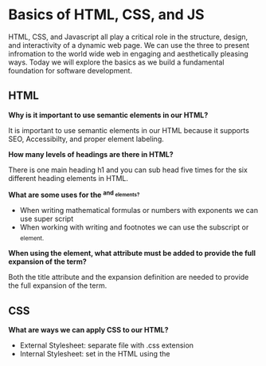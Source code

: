 # Basics of HTML, CSS, and JS

HTML, CSS, and Javascript all play a critical role in the structure, design, and interactivity of a dynamic web page. We can use the three to present infromation to the world wide web in engaging and aesthetically pleasing ways. Today we will explore the basics as we build a fundamental foundation for software development.

## HTML

**Why is it important to use semantic elements in our HTML?**

It is important to use semantic elements in our HTML because it supports SEO, Accessibilty, and proper element labeling.

**How many levels of headings are there in HTML?**

There is one main heading h1 and you can sub head five times for the six different heading elements in HTML.

**What are some uses for the <sup> and <sub> elements?**

+ When writing mathematical formulas or numbers with exponents we can use super script <sup>
+ When working with writing and footnotes we can use the subscript or <sub> element.

**When using the <abbr> element, what attribute must be added to provide the full expansion of the term?**

Both the title attribute and the expansion definition are needed to provide the full expansion of the term.

## CSS

**What are ways we can apply CSS to our HTML?**

+ External Stylesheet: separate file with .css extension
+ Internal Stylesheet: set in the HTML using the <style> tags
+ Inline Styles - assigned styles to individual element attributes

**Why should we avoid using inline styles?**

+ mixing CSS with HTML can get messy to read
+ changes take more time

## Review the block of code below and answer the following questions

h2
{
  color: black;
  padding:5px;
}

**What is representing the selector?**

h2

**Which components are the CSS declarations?**

color and padding 

**Which components are considered properties?**

black and 5px

## Javascript

**What data type is a sequence of text enclosed in single quote marks?**

Strings

**List 4 types of JavaScript operators.**

+ Addition +
+ Subtraction -
+ Multiplaication *
+ Division /

**Describe a real world Problem you could solve with a Function.**

Traffic signals, controlling the switches for when the lights change could be solved using functions. We could also write a function to solve the problem for making simple decisions like a magic eight ball. 

An if statement checks a **condition** and if it evaluates to **be true**, then the code block will execute.

**What is the use of an else if?**

An else if will execute if the conditional is false and there is another condition to check for.

**List 3 different types of comparison operators.**

+ Greater Than >
+ Less Than <
+ Equals =

**What is the difference between the logical operator `&&` and `||`?**

The AND `&&` operator executes if both of the values is true the OR `||`operation executes if one of the values is true.

## Things I want to know more about

Using the descriptive lists is new to me and I vaguely remember ever using a ternary operatio before so I will probably play with that at some point.
